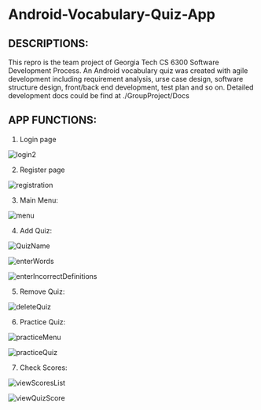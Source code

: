 # Android-Vocabulary-Quiz-App

## DESCRIPTIONS:
This repro is the team project of Georgia Tech CS 6300 Software Development Process. 
An Android vocabulary quiz was created with agile development including requirement analysis, urse case design, software structure design, front/back end development, test plan and so on. 
Detailed development docs could be find at ./GroupProject/Docs

## APP FUNCTIONS:

1.	Login page

![login2](./GroupProject/Docs/images/login2.png)

2. Register page

![registration](./GroupProject/Docs/images/registration.png)

3.	Main Menu:

![menu](./GroupProject/Docs/images/menu.png)

4. Add Quiz:

![QuizName](./GroupProject/Docs/images/QuizName.png)

![enterWords](./GroupProject/Docs/images/enterWords.png)

![enterIncorrectDefinitions](./GroupProject/Docs/images/enterIncorrectDefinitions.png)

5.	Remove Quiz:

![deleteQuiz](./GroupProject/Docs/images/deleteQuiz.png)

6.	Practice Quiz:

![practiceMenu](./GroupProject/Docs/images/practiceMenu.png)

![practiceQuiz](./GroupProject/Docs/images/practiceQuiz.png)

7. Check Scores:

![viewScoresList](./GroupProject/Docs/images/viewScoresList.png)

![viewQuizScore](./GroupProject/Docs/images/viewQuizScore.png)





